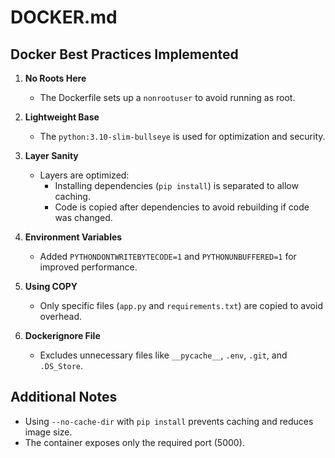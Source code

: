 # DOCKER.md

## Docker Best Practices Implemented

1. **No Roots Here**
   - The Dockerfile sets up a `nonrootuser` to avoid running as root.

2. **Lightweight Base**
   - The `python:3.10-slim-bullseye` is used for optimization and security.

3. **Layer Sanity**
   - Layers are optimized:
     - Installing dependencies (`pip install`) is separated to allow caching.
     - Code is copied after dependencies to avoid rebuilding if code was changed.

4. **Environment Variables**
   - Added `PYTHONDONTWRITEBYTECODE=1` and `PYTHONUNBUFFERED=1` for improved performance.

5. **Using COPY**
   - Only specific files (`app.py` and `requirements.txt`) are copied to avoid overhead.

6. **Dockerignore File**
   - Excludes unnecessary files like `__pycache__`, `.env`, `.git`, and `.DS_Store`.

## Additional Notes
- Using `--no-cache-dir` with `pip install` prevents caching and reduces image size.
- The container exposes only the required port (5000).
